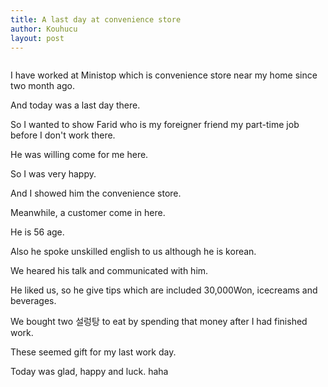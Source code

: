 ```yaml
---
title: A last day at convenience store
author: Kouhucu
layout: post
---
```

<img src="{{ 'assets/images/Ministop.jpg' | relative_url }}" alt="" />

I have worked at Ministop which is convenience store near my home since two month ago.

And today was a last day there.

So I wanted to show Farid who is my foreigner friend my part-time job before I don't work there.

He was willing come for me here.

So I was very happy.

And I showed him the convenience store.

Meanwhile, a customer come in here.

He is 56 age.

Also he spoke unskilled english to us although he is korean.

We heared his talk and communicated with him. 

He liked us, so he give tips which are included 30,000Won, icecreams and beverages.

We bought two 설렁탕 to eat by spending that money after I had finished work.

These seemed gift for my last work day.

Today was glad, happy and luck. haha
